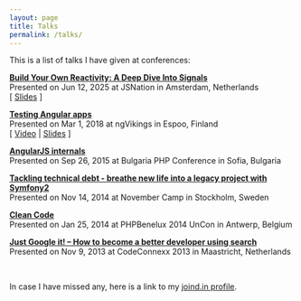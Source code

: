 ```yaml
---
layout: page
title: Talks
permalink: /talks/
---
```


This is a list of talks I have given at conferences:

[**Build Your Own Reactivity: A Deep Dive Into Signals**](https://jsnation.com/)<br>
Presented on Jun 12, 2025 at JSNation in Amsterdam, Netherlands<br>
[ [Slides](https://cvuorinen.github.io/build-your-own-signals-slides/) ]<br>

[**Testing Angular apps**](https://2018.ngvikings.org/schedule/day1?sessionId=120)<br>
Presented on Mar 1, 2018 at ngVikings in Espoo, Finland<br>
[ [Video](https://youtu.be/rjXJtIEQ3rw) |
[Slides](https://cvuorinen.github.io/testing-angular-apps-slides/) ]<br>

[**AngularJS internals**](https://joind.in/14873)<br>
Presented on Sep 26, 2015 at Bulgaria PHP Conference in Sofia, Bulgaria

[**Tackling technical debt - breathe new life into a legacy project with Symfony2**](https://joind.in/12538)<br>
Presented on Nov 14, 2014 at November Camp in Stockholm, Sweden

[**Clean Code**](https://joind.in/10482)<br>
Presented on Jan 25, 2014 at PHPBenelux 2014 UnCon in Antwerp, Belgium

[**Just Google it! – How to become a better developer using search**](https://joind.in/9932)<br>
Presented on Nov 9, 2013 at CodeConnexx 2013 in Maastricht, Netherlands

<br>

In case I have missed any, here is a link to my [joind.in profile](http://joind.in/user/view/20402).
